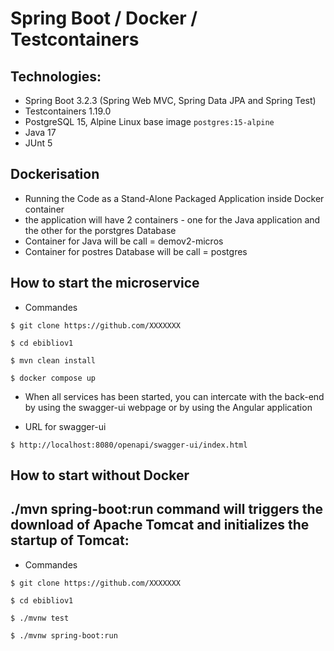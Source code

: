 # Spring Boot / Docker / Testcontainers
## Technologies:
* Spring Boot 3.2.3 (Spring Web MVC, Spring Data JPA and Spring Test)
* Testcontainers 1.19.0
* PostgreSQL 15, Alpine Linux base image `postgres:15-alpine`
* Java 17
* JUnt 5

## Dockerisation
* Running the Code as a Stand-Alone Packaged Application inside Docker container
* the application will have 2 containers - one for the Java application and the other for the porstgres Database
* Container for Java will be call = demov2-micros
* Container for postres Database will be call  = postgres
## How to start the microservice

* Commandes 
```
$ git clone https://github.com/XXXXXXX

$ cd ebibliov1

$ mvn clean install

$ docker compose up
```
* When all services has been started, you can intercate with the back-end by using the swagger-ui webpage or by using the Angular application

*  URL for swagger-ui
```
$ http://localhost:8080/openapi/swagger-ui/index.html
```
## ##################

## How to start without Docker
## ./mvn spring-boot:run command will triggers the download of Apache Tomcat and initializes the startup of Tomcat:

* Commandes 
```
$ git clone https://github.com/XXXXXXX

$ cd ebibliov1

$ ./mvnw test

$ ./mvnw spring-boot:run
```
